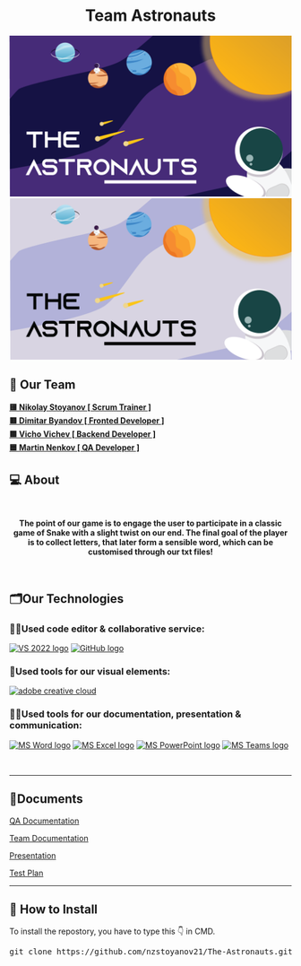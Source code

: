 <h1 align="center">Team Astronauts</h1>

<p align="center">
        <img src="docs/assets/banners/dark/banner_dark.png#gh-dark-theme-only"/>
        <img src="docs/assets/banners/light/banner_light.png#gh-light-theme-only"/>
</p>

## 🧒 Our Team

<b>
<a href = “https://github.com/NZStoyanov21”> 🟨 Nikolay Stoyanov [ Scrum Trainer ] </a><br>
<a href=“https://github.com/DKByandov21”> 🟥 Dimitar Byandov [ Fronted Developer ] </a><br>
<a href=“https://github.com/VDVichev21”> 🟩 Vicho Vichev [ Backend Developer ] </a><br>
<a href =“https://github.com/MTNenkov21”> 🟦 Martin Nenkov [ QA Developer ] </a> 
</b>

## 💻 About
<br>
<b><p align="center">The point of our game is to engage the user to participate in a classic game of Snake with a slight twist on our end. The final goal of the player is to collect letters, that later form a sensible word, which can be customised through our txt files!
</p></b>
<br>

## 🗂️Our Technologies

### 👨‍💻Used code editor & collaborative service:
<p align="left">
    <a href="https://visualstudio.microsoft.com/vs/"><img src="https://sparkcdnwus2.azureedge.net/sparkimageassets/XP8CDJNZKFM06W-0c5249f8-b473-4f41-aea6-45b4bfb64a9a" alt="VS 2022 logo" width=48px /></a>
    <a href="https://github.com/"><img src="https://img.icons8.com/nolan/344/github.png" alt="GitHub logo" width=52px /></a>
</p>

### 🔨Used tools for our visual elements:

<p align="left">
    <a href="https://www.adobe.com/creativecloud.html"><img src="https://www.adobe.com/content/dam/shared/images/product-icons/svg/creative-cloud.svg" alt="adobe creative cloud" width=48px /></a>
</p>

### 🔨📄Used tools for our documentation, presentation & communication:

<p align="left">
    <a href="https://www.microsoft.com/en-ww/microsoft-365/word"><img src="https://img.icons8.com/color/344/ms-word.png" alt="MS Word logo" width=48px /></a>
    <a href="https://www.microsoft.com/en-ww/microsoft-365/excel"><img src="https://img.icons8.com/color/344/ms-excel.png" alt="MS Excel logo" width=48px /></a>
    <a href="https://www.microsoft.com/en-ww/microsoft-365/powerpoint"><img src="https://img.icons8.com/color/344/ms-powerpoint.png" alt="MS PowerPoint logo" width=48px /></a>
    <a href="https://www.microsoft.com/en/microsoft-teams/group-chat-software"><img src="https://img.icons8.com/color/344/microsoft-teams.png" alt = "MS Teams logo" width=46px /></a>
</p>


<br>
<hr>

## 📄Documents



<a href="docs/QA_Documentation_The_Astronauts.xlsx">QA Documentation </a>


<a href="docs/The_Astronauts_documentation.docx">Team Documentation </a>


<a href="docs/The_Astronauts.pptx">Presentation </a>


<a href="docs/The_Astronauts_test_plan.docx">Test Plan </a>

<hr>

## 📩 How to Install

<p>To install the repostory, you have to type this 👇 in CMD.
<pre>git clone https://github.com/nzstoyanov21/The-Astronauts.git</pre>